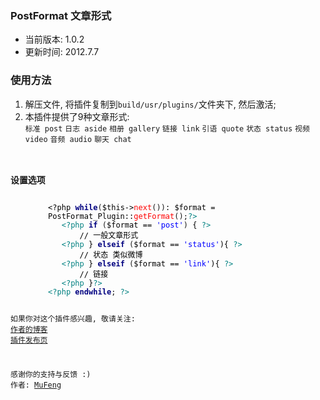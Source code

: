 ﻿<h3>PostFormat 文章形式</h3>
<ul>
<li>当前版本: 1.0.2<br /></li>
<li>更新时间: 2012.7.7</li>
</ul>
<h3>使用方法</h3>
<ol>
<li>解压文件, 将插件复制到<code>build/usr/plugins/</code>文件夹下, 然后激活;</li>
<li>本插件提供了9种文章形式:<br /><code>标准 post</code> <code>日志 aside</code> <code>相册 gallery</code> <code>链接 link</code> <code>引语 quote</code> <code>状态 status</code> <code>视频 video</code> <code>音频 audio</code> <code>聊天 chat</code</li>
</ol>
<h3>设置选项</h3>
<div class="source" style="font-size:12px;padding-left:60px;"><span style="color: rgb(0, 0, 0); ">&lt;?</span><span style="color: rgb(0, 0, 0); ">php</span> <span style="color: rgb(0, 0, 128); font-weight: bold; ">while</span>(<span style="color: rgb(0, 0, 0); ">$this</span><span style="color: rgb(0, 0, 0); ">-&gt;</span><span style="color: rgb(255, 0, 0); ">next</span>())<span style="color: rgb(0, 0, 0); ">:</span> <span style="color: rgb(0, 0, 0); ">$format</span> <span style="color: rgb(0, 0, 0); ">=</span> <span style="color: rgb(0, 0, 0); ">PostFormat_Plugin</span><span style="color: rgb(0, 0, 0); ">::</span><span style="color: rgb(255, 0, 0); ">getFormat</span>();<span style="color: rgb(0, 128, 128); ">?&gt;</span><br> &nbsp; <span style="color: rgb(0, 128, 128); ">&lt;?php</span> <span style="color: rgb(0, 0, 128); font-weight: bold; ">if</span> (<span style="color: rgb(0, 0, 0); ">$format</span> <span style="color: rgb(0, 0, 0); ">==</span> <span style="color: rgb(0, 0, 255); ">&#39;post&#39;</span>) <span style="color: rgb(0, 0, 0); ">{</span> <span style="color: rgb(0, 128, 128); ">?&gt;</span><br><span style="color: rgb(0, 0, 0); "> &nbsp; &nbsp; &nbsp; // 一般文章形式</span><br> &nbsp; <span style="color: rgb(0, 128, 128); ">&lt;?php</span> <span style="color: rgb(0, 0, 0); ">}</span> <span style="color: rgb(0, 0, 128); font-weight: bold; ">elseif</span> (<span style="color: rgb(0, 0, 0); ">$format</span> <span style="color: rgb(0, 0, 0); ">==</span> <span style="color: rgb(0, 0, 255); ">&#39;status&#39;</span><span style="color: rgb(0, 0, 0); ">){</span> <span style="color: rgb(0, 128, 128); ">?&gt;</span><br><span style="color: rgb(0, 0, 0); "> &nbsp; &nbsp; &nbsp; // 状态 类似微博</span><br> &nbsp; <span style="color: rgb(0, 128, 128); ">&lt;?php</span> <span style="color: rgb(0, 0, 0); ">}</span> <span style="color: rgb(0, 0, 128); font-weight: bold; ">elseif</span> (<span style="color: rgb(0, 0, 0); ">$format</span> <span style="color: rgb(0, 0, 0); ">==</span> <span style="color: rgb(0, 0, 255); ">&#39;link&#39;</span><span style="color: rgb(0, 0, 0); ">){</span> <span style="color: rgb(0, 128, 128); ">?&gt;</span><br><span style="color: rgb(0, 0, 0); "> &nbsp; &nbsp; &nbsp; // 链接</span><br> &nbsp; <span style="color: rgb(0, 128, 128); ">&lt;?php</span> <span style="color: rgb(0, 0, 0); ">}</span><span style="color: rgb(0, 128, 128); ">?&gt;</span><br><span style="color: rgb(0, 128, 128); ">&lt;?php</span> <span style="color: rgb(0, 0, 128); font-weight: bold; ">endwhile</span>; <span style="color: rgb(0, 128, 128); ">?&gt;</span></div>
<p>如果你对这个插件感兴趣, 敬请关注:<br /><a href="http://mufeng.me">作者的博客</a><br /><a href="http://mufeng.me/post-format-of-typecho.html">插件发布页</a><br /></p>
<p>感谢你的支持与反馈 :)<br />作者: <a href="http://mufeng.me">MuFeng</a></p>